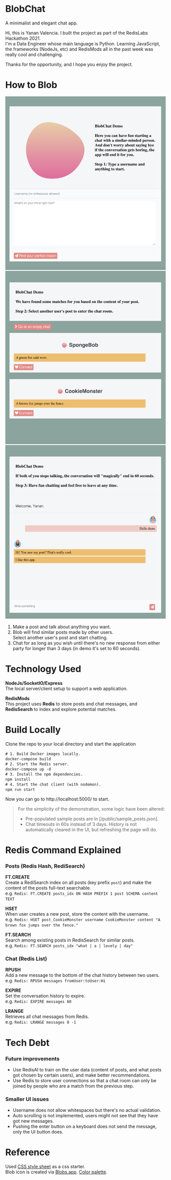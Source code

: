 # BlobChat

A minimalist and elegant chat app. 

Hi, this is Yanan Valencia. I built the project as part of the RedisLabs Hackathon 2021.  
I'm a Data Engineer whose main language is Python. Learning JavaScript, the frameworks (NodeJs, etc) and RedisMods
all in the past week was really cool and challenging.

Thanks for the opportunity, and I hope you enjoy the project.

# How to Blob
![Make a post](/public/1_index_screenshot.png?raw=true)
![Find a match](/public/2_posts_screenshot.png?raw=true)
![Enjoy a chat](/public/3_chat_screenshot.png?raw=true)

1. Make a post and talk about anything you want.
2. Blob will find similar posts made by other users.  
Select another user's post and start chatting.
3. Chat for as long as you wish until there's no new response from either party for longer than 3 days (in demo it's set to 60 seconds).  

# Technology Used
**NodeJs/SocketIO/Express**  
The local server/client setup to support a web application.

**RedisMods**  
This project uses **Redis** to store posts and chat messages, and **RedisSearch** to index and explore potential matches.

# Build Locally

Clone the repo to your local directory and start the application
```
# 1. Build Docker images locally.
docker-compose build
# 2. Start the Redis server.
docker-compose up -d
# 3. Install the npm dependencies.
npm install
# 4. Start the chat client (with nodemon).
npm run start
```
Now you can go to http://localhost:5000/ to start.

> For the simplicity of the demonstration, some logic have been altered:
> * Pre-populated sample posts are in [/public/sample_posts.json].
> * Chat timeouts in 60s instead of 3 days. History is not automatically cleared in the UI, but refreshing the page will do.


# Redis Command Explained

### Posts (Redis Hash, RediSearch)
**FT.CREATE**  
Create a RediSearch index on all posts (key prefix `post`) and make the content of the posts full-text searchable.  
e.g. `Redis: FT.CREATE posts_idx ON HASH PREFIX 1 post SCHEMA content TEXT`

**HSET**  
When user creates a new post, store the content with the username.  
e.g. `Redis: HSET post_CookieMonster username CookieMonster content "A brown fox jumps over the fence."`

**FT.SEARCH**  
Search among existing posts in RedisSearch for similar posts.  
e.g. `Redis: FT.SEARCH posts_idx "what | a | lovely | day"`

### Chat (Redis List)
**RPUSH**  
Add a new message to the bottom of the chat history between two users.  
e.g. `Redis: RPUSH messages fromUser:toUser:Hi`

**EXPIRE**  
Set the conversation history to expire.  
e.g. `Redis: EXPIRE messages 60`

**LRANGE**  
Retrieves all chat messages from Redis.  
e.g. `Redis: LRANGE messages 0 -1`

# Tech Debt
### Future improvements
* Use RedisAI to train on the user data (content of posts, and what posts got chosen by certain users),
and make better recommendations.
* Use Redis to store user connections so that a chat room can only be joined by people who are a match from the previous step.

### Smaller UI issues
* Username does not allow whitespaces but there's no actual validation.
* Auto scrolling is not implemented, users might not see that they have got new messages.
* Pushing the enter button on a keyboard does not send the message, only the UI button does.

# Reference
Used [CSS style sheet](https://bbbootstrap.com/snippets/simple-chat-application-57631463) as a css starter.  
Blob icon is created via [Blobs.app](https://blobs.app/?e=6&gw=6&se=3&g=eecda3|ef629f&o=0).
[Color palette](https://coolors.co/f6bd60-f7ede2-f5cac3-84a59d-f28482).
